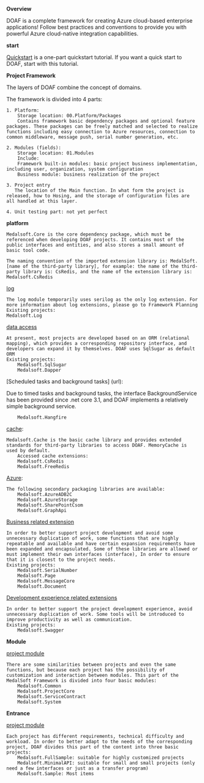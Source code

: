 **Overview**

DOAF is a complete framework for creating Azure cloud-based enterprise applications! Follow best practices and conventions to provide you with powerful Azure cloud-native integration capabilities.

**start**

[Quickstart](url) is a one-part quickstart tutorial. If you want a quick start to DOAF, start with this tutorial.

**Project Framework**

The layers of DOAF combine the concept of domains.

The framework is divided into 4 parts:

    1. Platform:
        Storage location: 00.Platform/Packages
        Contains framework basic dependency packages and optional feature packages. These packages can be freely matched and selected to realize functions including easy connection to Azure resources, connection to common middleware, message push, serial number generation, etc.

    2. Modules (fields):
        Storage location: 01.Modules
        Include:
        Framework built-in modules: basic project business implementation, including user, organization, system configuration
        Business module: business realization of the project

    3. Project entry
       The location of the Main function. In what form the project is released, how to Hosing, and the storage of configuration files are all handled at this layer.

    4. Unit testing part: not yet perfect

**platform**

    Medalsoft.Core is the core dependency package, which must be referenced when developing DOAF projects. It contains most of the public interfaces and entities, and also stores a small amount of basic tool code.

    The naming convention of the imported extension library is: MedalSoft.[name of the third-party library], for example: the name of the third-party library is: CsRedis, and the name of the extension library is: Medalsoft.CsRedis

[log](url)

    The log module temporarily uses serilog as the only log extension. For more information about log extensions, please go to Framework Planning
    Existing projects:
    Medalsoft.Log

[data access](url)

    At present, most projects are developed based on an ORM (relational mapping), which provides a corresponding repository interface, and developers can expand it by themselves. DOAF uses SqlSugar as default ORM
    Existing projects:
        Medalsoft.SqlSugar
        Medalsoft.Dapper

[Scheduled tasks and background tasks] (url):

Due to timed tasks and background tasks, the interface BackgroundService has been provided since .net core 3.1, and DOAF implements a relatively simple background service.

        Medalsoft.Hangfire

[cache](url):

    Medalsoft.Cache is the basic cache library and provides extended standards for third-party libraries to access DOAF. MemoryCache is used by default.
        Accessed cache extensions:
        Medalsoft.CsRedis
        Medalsoft.FreeRedis

[Azure](url):

    The following secondary packaging libraries are available:
        Medalsoft.AzureADB2C
        Medalsoft.AzureStorage
        Medalsoft.SharePointCsom
        Medalsoft.GraphApi

[Business related extension](url)

    In order to better support project development and avoid some unnecessary duplication of work, some functions that are highly repeatable and available and have certain expansion requirements have been expanded and encapsulated. Some of these libraries are allowed or must implement their own interfaces (interface), In order to ensure that it is closest to the project needs.
    Existing projects:
        Medalsoft.SerialNumber
        Medalsoft.Page
        Medalsoft.MessageCore
        Medalsoft.Document

[Development experience related extensions](url)

    In order to better support the project development experience, avoid unnecessary duplication of work. Some tools will be introduced to improve productivity as well as communication.
    Existing projects:
        Medalsoft.Swagger

**Module**

[project module](url)
    
    There are some similarities between projects and even the same functions, but because each project has the possibility of customization and interaction between modules. This part of the MedalSoft Framework is divided into four basic modules:
        Medalsoft.Common
        Medalsoft.ProjectCore
        Medalsoft.ServiceContract
        Medalsoft.System

**Entrance**

[project module](url)
    
    Each project has different requirements, technical difficulty and workload. In order to better adapt to the needs of the corresponding project, DOAF divides this part of the content into three basic projects:
        Medalsoft.FullSample: suitable for highly customized projects
        Medalsoft.MinimalAPI: suitable for small and small projects (only need a few interfaces or just as a transfer program)
        Medalsoft.Sample: Most items
